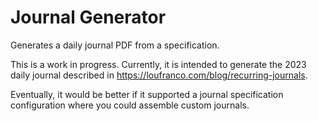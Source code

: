 # Journal Generator

Generates a daily journal PDF from a specification.

This is a work in progress. Currently, it is intended to generate the 2023 daily journal described in https://loufranco.com/blog/recurring-journals.

Eventually, it would be better if it supported a journal specification configuration where you could assemble custom journals.



